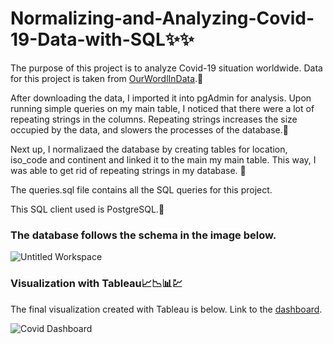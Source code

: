# Normalizing-and-Analyzing-Covid-19-Data-with-SQL✨✨

The purpose of this project is to analyze Covid-19 situation worldwide. Data for this project is taken from [OurWordlInData](https://ourworldindata.org/covid-deaths).🎇

After downloading the data, I imported it into pgAdmin for analysis. Upon running simple queries on my main table, I noticed that there were a lot of repeating strings in the columns. Repeating strings increases the size occupied by the data, and slowers the processes of the database.🎡

Next up, I normalizaed the database by creating tables for location, iso_code and continent and linked it to the main my main table. This way, I was able to get rid of repeating strings in my database. 📅

The queries.sql file contains all the SQL queries for this project.

This SQL client used is PostgreSQL.🐘

### The database follows the schema in the image below.

![Untitled Workspace](https://user-images.githubusercontent.com/66962188/127756584-6e847ab6-1360-485a-9ca6-abe7ed8f1f88.jpg)

### Visualization with Tableau📈📉📊💹
The final visualization created with Tableau is below. Link to the [dashboard](https://public.tableau.com/views/Covid-19Analysis_16278276721830/CovidDashboard?:language=en-US&publish=yes&:display_count=n&:origin=viz_share_link).

![Covid Dashboard](https://user-images.githubusercontent.com/66962188/127774443-04821106-74cd-47b0-b8a8-edd205f246a1.png)
